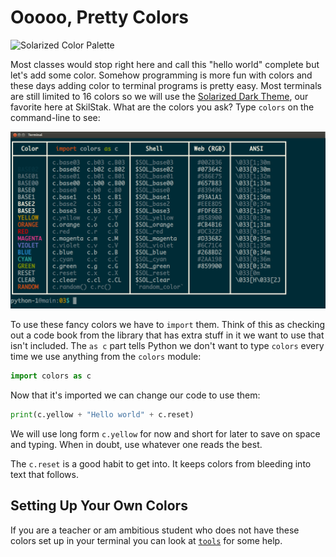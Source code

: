 # Ooooo, Pretty Colors

![Solarized Color Palette](http://ethanschoonover.com/solarized/img/solarized-palette.png)

Most classes would stop right here and call this "hello world" complete
but let's add some color. Somehow programming is more fun with colors
and these days adding color to terminal programs is pretty easy. Most
terminals are still limited to 16 colors so we will use the [Solarized
Dark Theme](http://ethanschoonover.com/solarized), our favorite here at
SkilStak. What are the colors you ask? Type `colors` on the command-line
to see:

![`colors` Help Command](colors.png)


To use these fancy colors we have to `import` them. Think of this as
checking out a code book from the library that has extra stuff in it we want
to use that isn't included. The `as c` part tells Python we don't want to
type `colors` every time we use anything from the `colors` module:

```python
import colors as c
```

Now that it's imported we can change our code to use them:

```python
print(c.yellow + "Hello world" + c.reset) 
```

We will use long form `c.yellow` for now and short for later to save on
space and typing. When in doubt, use whatever one reads the best.

The `c.reset` is a good habit to get into. It keeps colors from bleeding
into text that follows.

## Setting Up Your Own Colors

If you are a teacher or am ambitious student who does not
have these colors set up in your terminal you can look at
[`tools`](../tools) for some help.
